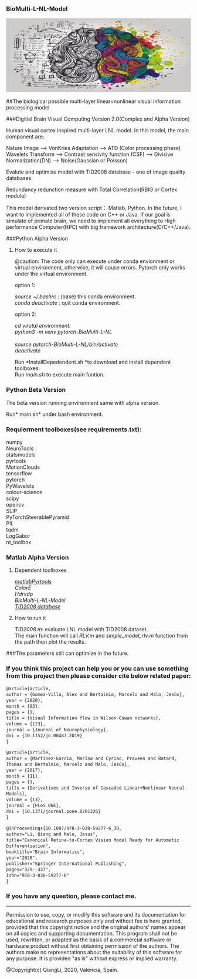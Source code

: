 ### BioMulti-L-NL-Model

<center>
<img width=600 height=200 src='imgs/mathmatics Neuroscience.jpg'><br/>
</center>

##The biological possible multi-layer linear+nonlinear visual information processing model

###Digitial Brain Visual Computing Version 2.0(Complex and Alpha Version)

<p>Human visual cortex inspired multi-layer LNL model. In this model, the main component are:</p>

<p>Nature Image --> VonKries Adaptation --> ATD  (Color processing phase)
Wavelets Transform --> Contrast sensivity function (CSF) --> Divisive
Normalization(DN)  --> Noise(Gaussian or Poisson)</p>

<p>Evalute and optimise model with TID2008 database -  one of image quality databases.</p>

<p>Redundancy redunction measure with Total Correlation(RBIG or Cortex module)</p>

<p>This model derivated two version script： Matlab, Python. In the future, I
want to implemented all of these code on C++ or Java. If our goal is 
simulate of primate brain, we need to implement all everything to High 
performance Computer(HPC) with big framework architecture(C/C++/Java).</p>
 

###Python Alpha Version

1. How to execute it

	@caution: The code only can execute under conda envionment or virtual environment, otherwise,
	it will cause errors. Pytorch only works under the virtual environment.<br/>

	option 1: <br/>

	*source ~/.bashrc* : (base) this conda environment.<br/>
	*conda deactivate* : quit conda environment. <br/>


	option 2:<br/>

	*cd virutal environment.* <br/>
	*python3 -m venv pytorch-BioMulti-L-NL* <br/>  
	*source pytorch-BioMulti-L-NL/bin/activate* <br/>
	*deactivate* <br/>


	Run *InstallDepedendent.sh *to download and install dependent toolboxes.<br/>
	Run *main.sh* to execute main funtion.<br/>

### Python Beta Version

The beta version running environment same with alpha version.<br/>

Run* main.sh* under bash environment.<br/>


### Requierment toolboxes(see requirements.txt):

numpy<br/>
NeuroTools<br/>
statsmodels<br/>
pyrtools<br/>
MotionClouds<br/>
tensorflow<br/>
pytorch<br/>
PyWavelets<br/>
colour-science<br/>
scipy<br/>
opencv<br/>
SLIP<br/>
PyTorchSteerablePyramid<br/>
PIL<br/>
tqdm<br/>
LogGabor<br/>
nt_toolbox<br/>


### Matlab Alpha Version

1. Dependent toolboxes

	[*matlabPyrtools*](https://github.com/LabForComputationalVision/matlabPyrTools)<br/>
	*ColorE*<br/>
	*Hdrvdp*<br/>
	*BioMulti-L-NL-Model*<br/>
	[*TID2008 database*](http://www.ponomarenko.info/tid2008.htm)<br/>

2. How to run it

	*TID2008.m*: evaluate LNL model with TID2008 dataset.<br/>
	The main function will call *RLV.m* and *simple_model_rlv.m* function from the path then plot the results. <br/>

###The parameters still can optimize in the future.

### If you think this project can help you or you can use something from this project then please consider cite below related paper:

```
@article{article,
author = {Gomez-Villa, Alex and Bertalmío, Marcelo and Malo, Jesús},
year = {2020},
month = {03},
pages = {},
title = {Visual Information flow in Wilson-Cowan networks},
volume = {123},
journal = {Journal of Neurophysiology},
doi = {10.1152/jn.00487.2019}
}

```

```
@article{article,
author = {Martinez-Garcia, Marina and Cyriac, Praveen and Batard, Thomas and Bertalmío, Marcelo and Malo, Jesús},
year = {2017},
month = {11},
pages = {},
title = {Derivatives and Inverse of Cascaded Linear+Nonlinear Neural Models},
volume = {13},
journal = {PLoS ONE},
doi = {10.1371/journal.pone.0201326}
}
```


```
@InProceedings{10.1007/978-3-030-59277-6_30,
author="Li, Qiang and Malo, Jesus",
title="Canonical Retina-to-Cortex Vision Model Ready for Automatic Differentiation",
booktitle="Brain Informatics",
year="2020",
publisher="Springer International Publishing",
pages="329--337",
isbn="978-3-030-59277-6"
}
```
 

### If you have any question, please contact me.

----------------------------------------------------------------------
Permission to use, copy, or modify this software and its documentation
for educational and research purposes only and without fee is here
granted, provided that this copyright notice and the original authors'
names appear on all copies and supporting documentation. This program
shall not be used, rewritten, or adapted as the basis of a commercial
software or hardware product without first obtaining permission of the
authors. The authors make no representations about the suitability of
this software for any purpose. It is provided "as is" without express
or implied warranty.

@Copyright(c) QiangLi, 2020, Valencia, Spain.
